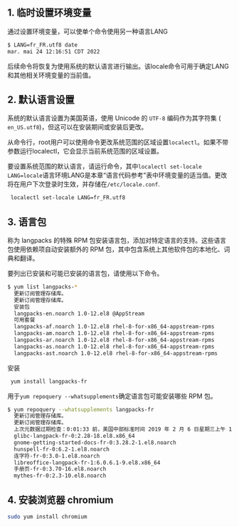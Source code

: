 


## 1. 临时设置环境变量
通过设置环境变量，可以使单个命令使用另一种语言LANG

```bash
$ LANG=fr_FR.utf8 date
mar. mai 24 12:16:51 CDT 2022
```
后续命令将恢复为使用系统的默认语言进行输出。该locale命令可用于确定LANG和其他相关环境变量的当前值。


## 2. 默认语言设置
系统的默认语言设置为美国英语，使用 Unicode 的 `UTF-8` 编码作为其字符集 ( `en_US.utf8`)，但这可以在安装期间或安装后更改。

从命令行，root用户可以使用命令更改系统范围的区域设置`localectl`。如果不带参数运行localectl，它会显示当前系统范围的区域设置。

要设置系统范围的默认语言，请运行命令，其中`localectl set-locale LANG=locale`语言环境LANG是本章“语言代码参考”表中环境变量的适当值。更改将在用户下次登录时生效，并存储在`/etc/locale.conf`.

```bash
 localectl set-locale LANG=fr_FR.utf8
```
## 3. 语言包
称为 langpacks 的特殊 RPM 包安装语言包，添加对特定语言的支持。这些语言包使用依赖项自动安装额外的 RPM 包，其中包含系统上其他软件包的本地化、词典和翻译。

要列出已安装和可能已安装的语言包，请使用以下命令。

```bash
$ yum list langpacks-*
  更新订阅管理存储库。
  更新订阅管理存储库。
  安装包
  langpacks-en.noarch 1.0-12.el8 @AppStream
  可用套餐
  langpacks-af.noarch 1.0-12.el8 rhel-8-for-x86_64-appstream-rpms
  langpacks-am.noarch 1.0-12.el8 rhel-8-for-x86_64-appstream-rpms
  langpacks-ar.noarch 1.0-12.el8 rhel-8-for-x86_64-appstream-rpms
  langpacks-as.noarch 1.0-12.el8 rhel-8-for-x86_64-appstream-rpms
  langpacks-ast.noarch 1.0-12.el8 rhel-8-for-x86_64-appstream-rpms
```

安装

```bash
 yum install langpacks-fr
```
用于`yum repoquery --whatsupplements`确定语言包可能安装哪些 RPM 包。

```bash
$ yum repoquery --whatsupplements langpacks-fr
  更新订阅管理存储库。
  更新订阅管理存储库。
  上次元数据过期检查：0:01:33 前，美国中部标准时间 2019 年 2 月 6 日星期三上午 10:47:24。
  glibc-langpack-fr-0:2.28-18.el8.x86_64
  gnome-getting-started-docs-fr-0:3.28.2-1.el8.noarch
  hunspell-fr-0:6.2-1.el8.noarch
  连字符-fr-0:3.0-1.el8.noarch
  libreoffice-langpack-fr-1:6.0.6.1-9.el8.x86_64
  手册页-fr-0:3.70-16.el8.noarch
  mythes-fr-0:2.3-10.el8.noarch
```

## 4. 安装浏览器 chromium

```bash
sudo yum install chromium
```

